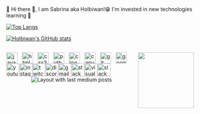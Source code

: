 👋 Hi there 👋, I am Sabrina aka Holbiwan!😁
 I'm invested in new technologies learning  👀

[![Top Langs](https://github-readme-stats.vercel.app/api?username=holbiwan&theme=algolia&show_icons=true)](https://github.com/Holbiwan)


[![Holbiwan's GitHub stats](https://github-readme-stats.vercel.app/api/top-langs?username=holbiwan&hide=html,scss,stylus,blade,jupyter%20notebook,python,css,shell,batchfile,dockerfile,typescript&theme=algolia&show_icons=true)](https://github.com/Holbiwan)

<h2 align="left"></h2><img align="right" height="150" src="https://zupimages.net/up/23/37/6daa.gif"  /><div align="left"><img src="https://cdn.jsdelivr.net/gh/devicons/devicon/icons/javascript/javascript-original.svg" height="30" alt="javascript logo"  /><img width="12" /><img src="https://cdn.jsdelivr.net/gh/devicons/devicon/icons/html5/html5-original.svg" height="30" alt="html5 logo"  /><img width="12" /><img src="https://cdn.jsdelivr.net/gh/devicons/devicon/icons/css3/css3-original.svg" height="30" alt="css3 logo"  /><img width="12" /><img src="https://cdn.jsdelivr.net/gh/devicons/devicon/icons/python/python-original.svg" height="30" alt="python logo"  /><img width="12" /><img src="https://cdn.jsdelivr.net/gh/devicons/devicon/icons/c/c-original.svg" height="30" alt="c logo"  /><img width="12" /><img src="https://cdn.jsdelivr.net/gh/devicons/devicon/icons/canva/canva-original.svg" height="30" alt="canva logo"  /><img width="12" /><img src="https://cdn.jsdelivr.net/gh/devicons/devicon/icons/git/git-original.svg" height="30" alt="git logo"  /><img width="12" /><img src="https://cdn.jsdelivr.net/gh/devicons/devicon/icons/google/google-original.svg" height="30" alt="google logo"  /></div><div align="left"><img src="https://img.shields.io/static/v1?message=Youtube&logo=youtube&label=&color=FF0000&logoColor=white&labelColor=&style=for-the-badge" height="35" alt="youtube logo"  /><img src="https://img.shields.io/static/v1?message=Instagram&logo=instagram&label=&color=E4405F&logoColor=white&labelColor=&style=for-the-badge" height="35" alt="instagram logo"  /><img src="https://img.shields.io/static/v1?message=Twitch&logo=twitch&label=&color=9146FF&logoColor=white&labelColor=&style=for-the-badge" height="35" alt="twitch logo"  /><img src="https://img.shields.io/static/v1?message=Discord&logo=discord&label=&color=7289DA&logoColor=white&labelColor=&style=for-the-badge" height="35" alt="discord logo"  /><img src="https://img.shields.io/static/v1?message=Gmail&logo=gmail&label=&color=D14836&logoColor=white&labelColor=&style=for-the-badge" height="35" alt="gmail logo"  /><img src="https://img.shields.io/static/v1?message=Stackoverflow&logo=stackoverflow&label=&color=FE7A16&logoColor=white&labelColor=&style=for-the-badge" height="35" alt="stackoverflow logo"  /><img src="https://img.shields.io/static/v1?message=Visual Studio Marketplace&logo=visualstudio&label=&color=e2165e&logoColor=white&labelColor=&style=for-the-badge" height="35" alt="visualstudio logo"  /><img src="https://img.shields.io/static/v1?message=Slack&logo=slack&label=&color=4A154B&logoColor=white&labelColor=&style=for-the-badge" height="35" alt="slack logo"  /></div><div align="center"><img src="https://github-read-medium-git-main.pahlevikun.vercel.app/latest?limit=4&username=Holbiwan&theme=dark" alt="Layout with last medium posts"  /></div>
